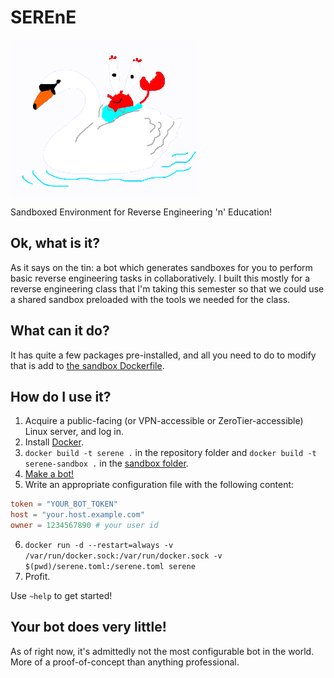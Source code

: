 # SEREnE

![serene swan swimming with mr krabs](serene.png)

Sandboxed Environment for Reverse Engineering 'n' Education!

## Ok, what is it?

As it says on the tin: a bot which generates sandboxes for you to perform basic reverse engineering tasks in
collaboratively. I built this mostly for a reverse engineering class that I'm taking this semester so that we could use
a shared sandbox preloaded with the tools we needed for the class.

## What can it do?

It has quite a few packages pre-installed, and all you need to do to modify that is add to [the sandbox
Dockerfile](sandbox/Dockerfile).

## How do I use it?

1. Acquire a public-facing (or VPN-accessible or ZeroTier-accessible) Linux server, and log in.
2. Install [Docker](https://docs.docker.com/get-docker/).
3. `docker build -t serene .` in the repository folder and `docker build -t serene-sandbox .` in the [sandbox
   folder](sandbox).
4. [Make a bot!](https://discord.com/developers/applications)
5. Write an appropriate configuration file with the following content:
```toml
token = "YOUR_BOT_TOKEN"
host = "your.host.example.com"
owner = 1234567890 # your user id
```
6. `docker run -d --restart=always -v /var/run/docker.sock:/var/run/docker.sock -v $(pwd)/serene.toml:/serene.toml serene`
7. Profit.

Use `~help` to get started!

## Your bot does very little!

As of right now, it's admittedly not the most configurable bot in the world. More of a proof-of-concept than anything
professional.
